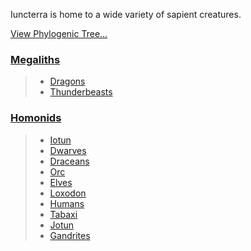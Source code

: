 Iuncterra is home to a wide variety of sapient creatures.

[View Phylogenic Tree...](../_assets/species/phylotree.svg)

### [Megaliths](Megaliths/Megaliths.md)
> - [Dragons](Megaliths/Dragons.md)
> - [Thunderbeasts](Megaliths/Thunderbeasts.md)

### [Homonids](Homonids/index.md)
> - [Iotun](Homonids/Iotun.md)
> - [Dwarves](Homonids/Dwarves.md)
> - [Draceans](Homonids/Draceans.md)
> - [Orc](Homonids/Orc.md)
> - [Elves](Homonids/Elves.md)
> - [Loxodon](Homonids/Loxodon.md)
> - [Humans](Homonids/Humans.md)
> - [Tabaxi](Homonids/Tabaxi.md)
> - [Jotun](Homonids/Jotun.md)
> - [Gandrites](Homonids/Gandrites.md)